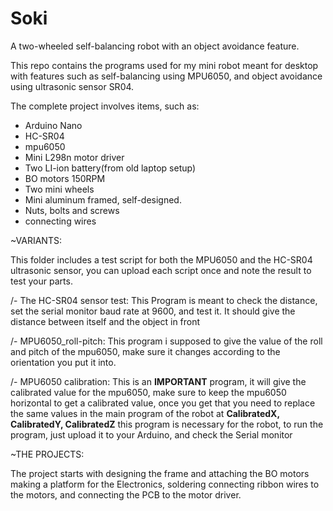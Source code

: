 # Soki
A two-wheeled self-balancing robot with an object avoidance feature.

This repo contains the programs used for my mini robot meant for desktop with features such as self-balancing using MPU6050, and object avoidance using ultrasonic sensor SR04. 

The complete project involves items, such as:

- Arduino Nano
- HC-SR04
- mpu6050
- Mini L298n motor driver
- Two LI-ion battery(from old laptop setup)
- BO motors 150RPM
- Two mini wheels
- Mini aluminum framed, self-designed.
- Nuts, bolts and screws
- connecting wires

~VARIANTS:

This folder includes a test script for both the MPU6050 and the HC-SR04 ultrasonic sensor, you can upload each script once and note the result to test your parts.

  /- The HC-SR04 sensor test: This Program is meant to check the distance, set the serial monitor baud rate at 9600, and test it. It should give the distance between itself and the object in front
  
  
  /- MPU6050_roll-pitch: This program i supposed to give the value of the roll and pitch of the mpu6050, make sure it changes according to the orientation you put it into. 
  
  
  /- MPU6050 calibration: This is an **IMPORTANT** program, it will give the calibrated value for the mpu6050, make sure to keep the mpu6050 horizontal to get a calibrated value, once you get that
     you need to replace the same values in the main program of  the robot at **CalibratedX, CalibratedY, CalibratedZ** this program is necessary for the robot, to run the program, just upload it to your Arduino, and check
     the Serial monitor



~THE PROJECTS:

The project starts with designing the frame and attaching the BO motors making a platform for the Electronics, soldering connecting ribbon wires to the motors, and connecting the PCB to the motor driver. 
